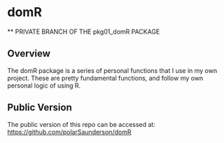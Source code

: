 # domR

** PRIVATE BRANCH OF THE pkg01_domR PACKAGE

## Overview
The domR package is a series of personal functions that I use in my own project.
These are pretty fundamental functions, and follow my own personal logic of using R.

## Public Version
The public version of this repo can be accessed at: https://github.com/polarSaunderson/domR
